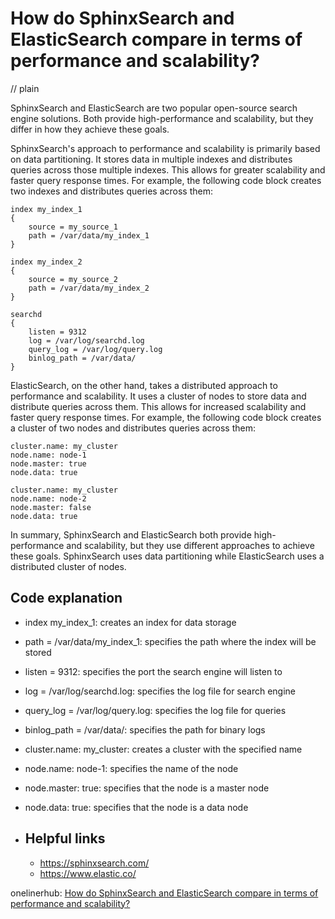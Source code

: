 # How do SphinxSearch and ElasticSearch compare in terms of performance and scalability?
// plain

SphinxSearch and ElasticSearch are two popular open-source search engine solutions. Both provide high-performance and scalability, but they differ in how they achieve these goals.

SphinxSearch's approach to performance and scalability is primarily based on data partitioning. It stores data in multiple indexes and distributes queries across those multiple indexes. This allows for greater scalability and faster query response times. For example, the following code block creates two indexes and distributes queries across them:

```
index my_index_1
{
    source = my_source_1
    path = /var/data/my_index_1
}

index my_index_2
{
    source = my_source_2
    path = /var/data/my_index_2
}

searchd
{
    listen = 9312
    log = /var/log/searchd.log
    query_log = /var/log/query.log
    binlog_path = /var/data/
}
```

ElasticSearch, on the other hand, takes a distributed approach to performance and scalability. It uses a cluster of nodes to store data and distribute queries across them. This allows for increased scalability and faster query response times. For example, the following code block creates a cluster of two nodes and distributes queries across them:

```
cluster.name: my_cluster
node.name: node-1
node.master: true
node.data: true

cluster.name: my_cluster
node.name: node-2
node.master: false
node.data: true
```

In summary, SphinxSearch and ElasticSearch both provide high-performance and scalability, but they use different approaches to achieve these goals. SphinxSearch uses data partitioning while ElasticSearch uses a distributed cluster of nodes.

## Code explanation

  - index my_index_1: creates an index for data storage
  - path = /var/data/my_index_1: specifies the path where the index will be stored
  - listen = 9312: specifies the port the search engine will listen to
  - log = /var/log/searchd.log: specifies the log file for search engine
  - query_log = /var/log/query.log: specifies the log file for queries
  - binlog_path = /var/data/: specifies the path for binary logs
  - cluster.name: my_cluster: creates a cluster with the specified name
  - node.name: node-1: specifies the name of the node
  - node.master: true: specifies that the node is a master node
  - node.data: true: specifies that the node is a data node

- ## Helpful links
  - https://sphinxsearch.com/
  - https://www.elastic.co/

onelinerhub: [How do SphinxSearch and ElasticSearch compare in terms of performance and scalability?](https://onelinerhub.com/sphinxsearch/how-do-sphinxsearch-and-elasticsearch-compare-in-terms-of-performance-and-scalability)